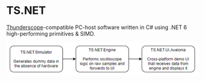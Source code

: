 # TS.NET

[Thunderscope](https://github.com/EEVengers/ThunderScope)-compatible PC-host software written in C# using .NET 6 high-performing primitives & SIMD.

![Flow diagram](docs/flow.png)
